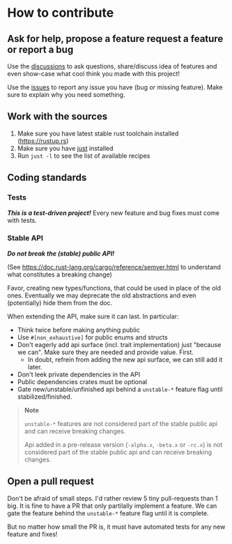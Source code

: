 # How to contribute

## Ask for help, propose a feature request a feature or report a bug

Use the [discussions](https://github.com/jcornaz/beancount_parser_2/discussions) to ask questions, share/discuss idea of features and even show-case what cool think you made with this project!

Use the [issues](https://github.com/jcornaz/beancount_parser_2/issues) to report any issue you have (bug or missing feature). Make sure to explain why you need something.


## Work with the sources

1. Make sure you have latest stable rust toolchain installed (https://rustup.rs)
2. Make sure you have [just](https://just.systems/man/en/chapter_4.html) installed
3. Run `just -l` to see the list of available recipes

## Coding standards

### Tests

***This is a test-driven project!*** Every new feature and bug fixes must come with tests.

### Stable API

***Do not break the (stable) public API!***

(See https://doc.rust-lang.org/cargo/reference/semver.html to understand what constitutes a breaking change)

Favor, creating new types/functions, that could be used in place of the old ones.
Eventually we may deprecate the old abstractions and even (potentially) hide them from the doc.

When extending the API, make sure it can last. In particular:
* Think twice before making anything public
* Use `#[non_exhaustive]` for public enums and structs
* Don't eagerly add api surface (incl. trait implementation) just "because we can". Make sure they are needed and provide value. First.
    * In doubt, refrein from adding the new api surface, we can still add it later.
* Don't leek private dependencies in the API
* Public dependencies crates must be optional
* Gate new/unstable/unfinished api behind a `unstable-*` feature flag until stabilized/finished.

> **Note**
> 
> `unstable-*` features are not considered part of the stable public api and can receive breaking changes.
> 
> Api added in a pre-release version (`-alpha.x`, `-beta.x` or `-rc.x`) is not considered part of the stable public api and can receive breaking changes.

## Open a pull request

Don't be afraid of small steps. I'd rather review 5 tiny pull-requests than 1 big. It is fine to have a PR that only partilally implement a feature. We can gate the feature behind the `unstable-*` feature flag until it is complete.

But no matter how small the PR is, it must have automated tests for any new feature and fixes!
